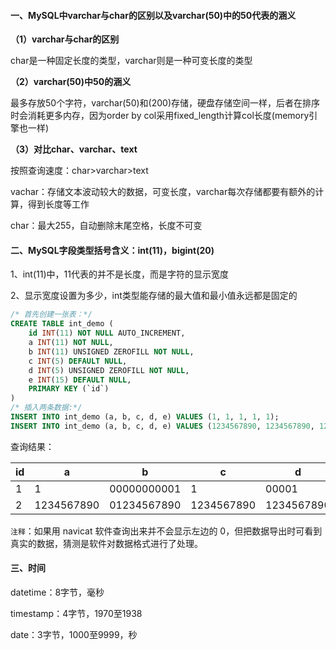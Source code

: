 #### 一、MySQL中varchar与char的区别以及varchar(50)中的50代表的涵义

**（1）varchar与char的区别**

char是一种固定长度的类型，varchar则是一种可变长度的类型

**（2）varchar(50)中50的涵义**

最多存放50个字符，varchar(50)和(200)存储，硬盘存储空间一样，后者在排序时会消耗更多内存，因为order by col采用fixed_length计算col长度(memory引擎也一样)



**（3）对比char、varchar、text**

按照查询速度：char>varchar>text

vachar：存储文本波动较大的数据，可变长度，varchar每次存储都要有额外的计算，得到长度等工作

char：最大255，自动删除末尾空格，长度不可变



#### 二、MySQL字段类型括号含义：int(11)，bigint(20)

1、int(11)中，11代表的并不是长度，而是字符的显示宽度

2、显示宽度设置为多少，int类型能存储的最大值和最小值永远都是固定的

```sql
/* 首先创建一张表：*/
CREATE TABLE int_demo (
    id INT(11) NOT NULL AUTO_INCREMENT,
    a INT(11) NOT NULL,
    b INT(11) UNSIGNED ZEROFILL NOT NULL,
    c INT(5) DEFAULT NULL,
    d INT(5) UNSIGNED ZEROFILL NOT NULL,
    e INT(15) DEFAULT NULL,
    PRIMARY KEY (`id`)
)
/* 插入两条数据:*/
INSERT INTO int_demo (a, b, c, d, e) VALUES (1, 1, 1, 1, 1);
INSERT INTO int_demo (a, b, c, d, e) VALUES (1234567890, 1234567890, 1234567890, 1234567890, 1234567890);
```

查询结果：

| id   | a          | b           | c          | d          | e          |
| ---- | ---------- | ----------- | ---------- | ---------- | ---------- |
| 1    | 1          | 00000000001 | 1          | 00001      | 1          |
| 2    | 1234567890 | 01234567890 | 1234567890 | 1234567890 | 1234567890 |

`注释`：如果用 navicat 软件查询出来并不会显示左边的 0，但把数据导出时可看到真实的数据，猜测是软件对数据格式进行了处理。



#### 三、时间

datetime：8字节，毫秒

timestamp：4字节，1970至1938

date：3字节，1000至9999，秒